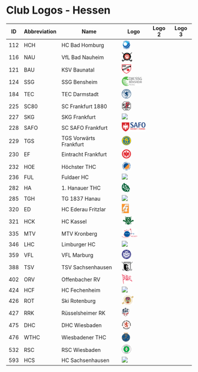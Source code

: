 # Club Logos - Hessen

| ID | Abbreviation | Name | Logo | Logo 2 | Logo 3 |
|:-:|---|---|---|---|---|
| 112 | HCH | HC Bad Homburg | <img src="/svg/clubs/hes/112_hch.svg" height="25px" /> | | |
| 116 | NAU | VfL Bad Nauheim | <img src="/svg/clubs/hes/116_nau.svg" height="25px" /> | | |
| 121 | BAU | KSV Baunatal | <img src="/svg/clubs/hes/121_bau.svg" height="25px" /> | | |
| 124 | SSG | SSG Bensheim | <img src="/svg/clubs/hes/124_ssg.svg" height="25px" /> | | |
| 184 | TEC | TEC Darmstadt | <img src="/svg/clubs/hes/184_tec.svg" height="25px" /> | | |
| 225 | SC80 | SC Frankfurt 1880 | <img src="/svg/clubs/hes/225_sc80.svg" height="25px" /> | | |
| 227 | SKG | SKG Frankfurt | <img src="/svg/clubs/hes/227_skg.svg" height="25px" /> | | |
| 228 | SAFO | SC SAFO Frankfurt | <img src="/svg/clubs/hes/228_safo.svg" height="25px" /> | | |
| 229 | TGS | TGS Vorwärts Frankfurt | <img src="/svg/clubs/hes/229_tgs.svg" height="25px" /> | | |
| 230 | EF | Eintracht Frankfurt | <img src="/svg/clubs/hes/230_ef.svg" height="25px" /> | | |
| 232 | HOE | Höchster THC | <img src="/svg/clubs/hes/232_hoe.svg" height="25px" /> | | |
| 236 | FUL | Fuldaer HC | <img src="/svg/clubs/hes/236_ful.svg" height="25px" /> | | |
| 282 | HA | 1. Hanauer THC | <img src="/svg/clubs/hes/282_ha.svg" height="25px" />| | |
| 285 | TGH | TG 1837 Hanau | <img src="/svg/clubs/hes/285_tgh.svg" height="25px" /> | | |
| 320 | ED | HC Ederau Fritzlar | <img src="/svg/clubs/hes/320_ed.svg" height="25px" /> | | |
| 321 | HCK | HC Kassel | <img src="/svg/clubs/hes/321_hck.svg" height="25px" /> | | |
| 335 | MTV | MTV Kronberg | <img src="/svg/clubs/hes/335_mtv.svg" height="25px" /> | | |
| 346 | LHC | Limburger HC | <img src="/svg/clubs/hes/346_lhc.svg" height="25px" /> | | |
| 359 | VFL | VFL Marburg | <img src="/svg/clubs/hes/359_vfl.svg" height="25px" /> | | |
| 388 | TSV | TSV Sachsenhausen | <img src="/svg/clubs/hes/388_tsv.svg" height="25px" /> | | |
| 402 | ORV | Offenbacher RV | <img src="/svg/clubs/hes/402_orv.svg" height="25px" /> | | |
| 424 | HCF | HC Fechenheim | <img src="/svg/clubs/hes/424_hcf.svg" height="25px" /> | | |
| 426 | ROT | Ski Rotenburg | <img src="/svg/clubs/hes/426_rot.svg" height="25px" /> | | |
| 427 | RRK | Rüsselsheimer RK | <img src="/svg/clubs/hes/427_rrk.svg" height="25px" /> | | |
| 475 | DHC | DHC Wiesbaden | <img src="/svg/clubs/hes/475_dhc.svg" height="25px" /> | | |
| 476 | WTHC | Wiesbadener THC | <img src="/svg/clubs/hes/476_wthc.svg" height="25px" /> | | |
| 532 | RSC | RSC Wiesbaden | <img src="/svg/clubs/hes/532_rsc.svg" height="25px" /> | | |
| 593 | HCS | HC Sachsenhausen | <img src="/svg/clubs/hes/593_hcs.svg" height="25px" /> | | |
